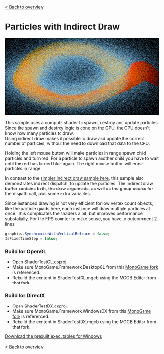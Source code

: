 [< Back to overview](https://github.com/cpt-max/MonoGame-Shader-Samples/tree/overview)

# Particles with Indirect Draw

![Screenshots](https://github.com/cpt-max/MonoGame-Shader-Samples/blob/overview/Screenshots/ParticlesIndirectDraw.jpg?raw=true)

This sample uses a compute shader to spawn, destroy and update particles.<br>
Since the spawn and destroy logic is done on the GPU, the CPU doesn't know how many particles to draw.<br>
Using indirect draw makes it possible to draw and update the correct number of particles, without the need to download that data to the CPU.

Holding the left mouse button will make particles in range spawn child particles and turn red. For a particle to spawn another child you have to wait until the red has turned blue again. The right mouse button will erase particles in range.

In contrast to the [simpler indirect draw sample here](https://github.com/cpt-max/MonoGame-Shader-Samples/tree/object_culling_indirect_draw), this sample also demonstrates indirect dispatch, to update the particles. The indirect draw buffer contains both, the draw arguments, as well as the group counts for the dispath call, plus some extra variables.

Since instanced drawing is not very efficient for low vertex count objects, like the particle quads here, each instance will draw multiple particles at once. This complicates the shaders a bit, but improves performance substatially. 
For the FPS counter to make sense, you have to outcomment 2 lines
```C#
graphics.SynchronizeWithVerticalRetrace = false;
IsFixedTimeStep = false;
```

### Build for OpenGL
- Open ShaderTestGL.csproj.
- Make sure MonoGame.Framework.DesktopGL from this [MonoGame fork](https://github.com/MonoGame/MonoGame/pull/7533) is referenced.
- Rebuild the content in ShaderTestGL.mgcb using the MGCB Editor from that fork.

### Build for DirectX
- Open ShaderTestDX.csproj.
- Make sure MonoGame.Framework.WindowsDX from this [MonoGame fork](https://github.com/MonoGame/MonoGame/pull/7533) is referenced. 
- Rebuild the content in ShaderTestDX.mgcb using the MGCB Editor from that fork. 

[Download the prebuilt executables for Windows](https://www.dropbox.com/s/c5h81mtgw5pnctu/Monogame%20Shader%20Samples.zip?dl=1)
<br><br>
[< Back to overview](https://github.com/cpt-max/MonoGame-Shader-Samples/tree/overview)




